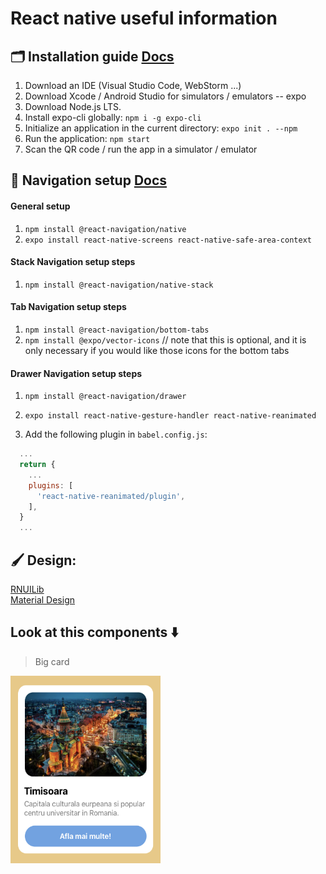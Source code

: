 # React native useful information

## 🗂️ Installation guide [Docs](https://reactnative.dev/docs/getting-started)

1. Download an IDE (Visual Studio Code, WebStorm ...)
2. Download Xcode / Android Studio for simulators / emulators -- expo
3. Download Node.js LTS.
4. Install expo-cli globally: `npm i -g expo-cli`
5. Initialize an application in the current directory: `expo init . --npm`
6. Run the application: `npm start`
7. Scan the QR code / run the app in a simulator / emulator

## 🧭 Navigation setup [Docs](https://reactnavigation.org/docs/getting-started/)

#### General setup
1. `npm install @react-navigation/native`
2. `expo install react-native-screens react-native-safe-area-context`

#### Stack Navigation setup steps
1. `npm install @react-navigation/native-stack`

#### Tab Navigation setup steps
1. `npm install @react-navigation/bottom-tabs`
2. `npm install @expo/vector-icons` // note that this is optional, and it is only necessary if you would like those icons for the bottom tabs

#### Drawer Navigation setup steps
1. `npm install @react-navigation/drawer`
2. `expo install react-native-gesture-handler react-native-reanimated`

3. Add the following plugin in `babel.config.js`:
```js
  ...
  return {
    ...
    plugins: [
      'react-native-reanimated/plugin',
    ],
  }
  ...
```

## 🖌️ Design:
[RNUILib](https://wix.github.io/react-native-ui-lib/) <br>
[Material Design](https://m3.material.io/)

## Look at this components ⬇️

>Big card
<img src="./readme_img/bigCard.PNG" width="240" height="300">

